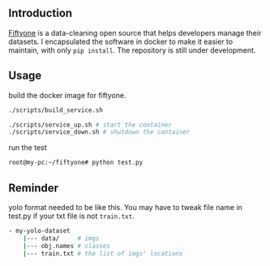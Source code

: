 ## Introduction
[Fiftyone](https://github.com/voxel51/fiftyone) is a data-cleaning open source that helps developers manage their datasets. I encapsulated the software in docker to make it easier to maintain, with only `pip install`.
The repository is still under development.

## Usage
build the docker image for fiftyone.
```bash
./scripts/build_service.sh
```

```bash
./scripts/service_up.sh # start the container
./scripts/service_down.sh # shutdown the container
```

run the test
```bash
root@my-pc:~/fiftyone# python test.py
```

## Reminder
yolo format needed to be like this. You may have to tweak file name in test.py if your txt file is not `train.txt`.
```bash
- my-yolo-dataset
    |--- data/     # imgs
    |--- obj.names # classes
    |--- train.txt # the list of imgs' locations
```
